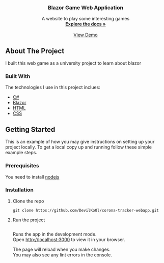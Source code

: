 <div align="center"> 

  <h3 align="center">Blazor Game Web Application</h3>

  <p align="center">
    A website to play some interesting games
    <br />
    <a href="#"><strong>Explore the docs »</strong></a>
    <br />
    <br />
    <a href="">View Demo</a>   
    
  </p>
</div>

<!-- ABOUT THE PROJECT -->
## About The Project
I built this web game as a university project to learn about blazor

### Built With
The technologies I use in this project inclues:
* [C#](https://docs.microsoft.com/en-us/dotnet/csharp/)
* [Blazor](https://dotnet.microsoft.com/en-us/apps/aspnet/web-apps/blazor)
* [HTML](https://developer.mozilla.org/en-US/docs/Web/HTML)
* [CSS](https://developer.mozilla.org/en-US/docs/Web/CSS)

<!-- GETTING STARTED -->
## Getting Started
This is an example of how you may give instructions on setting up your project locally. To get a local copy up and running follow these simple example steps.

### Prerequisites
You need to install [nodejs](https://nodejs.org/en/)

### Installation

1. Clone the repo
   ```
   git clone https://github.com/DevilKo0l/corona-tracker-webapp.git
   ```

2. Run the project
   ```
   
   ```
   Runs the app in the development mode.\
   Open [http://localhost:3000](http://localhost:3000) to view it in your browser.

   The page will reload when you make changes.\
   You may also see any lint errors in the console.
